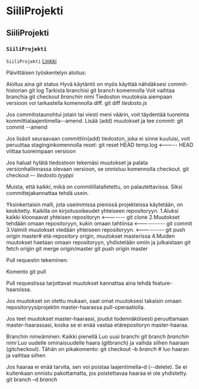 # SiiliProjekti
## SiiliProjekti
### `SiiliProjekti`
`SiiliProjekti`
[Linkki](www.github.com)

Päivittäisen työskentelyn aloitus:

Aloitus aina git status
Hyvä käytäntö on myös käyttää nähdäksesi commit-historian git log
Tarkista branchisi git branch komennolla
Voit vaihtaa branchia git checkout *branchin nimi*
Tiedoston muutoksia aiempaan versioon voi tarkastella komennolla diff.
git diff *tiedosto.js*

Jos commitistaunohtui jotain tai viesti meni väärin, 
voit täydentää tuoreinta kommittialaajentimella--amend. Lisää (add) muutokset ja tee commit:
git commit --amend


Jos lisäsit seuraavaan committiin(add) tiedoston, joka ei sinne kuuluisi, voit peruuttaa staginginkomennolla reset:
git reset HEAD temp.log              <----- HEAD viittaa tuoreimpaan versioon

Jos haluat hylätä tiedostoon tekemäsi muutokset ja palata versionhallinnassa olevaan versioon, se onnistuu komennolla checkout.
git checkout –- *tiedosto.tyyppi*

Muista, että kaikki, mikä on commitillatalletettu, on palautettavissa. Siksi committejakannattaa tehdä usein.

Yksinkertaisin malli, jota useimmissa pienissä projekteissa käytetään, on keskitetty. 
Kaikilla on kirjoitusoikeudet yhteiseen repositoryyn. 
1.Aluksi kaikki kloonaavat yhteisen repositoryn <------- git clone<repository-url>
2.Muutokset tehdään omaan repositoryyn, kukin omaan tahtiinsa <---------- git commit
3.Valmiit muutokset viedään yhteiseen repositoryyn. <--------- git push origin master# etä-repository origin, muutokset masterissa
4.Muiden muutokset haetaan omaan repositoryyn, yhdistetään omiin ja julkaistaan
git  fetch origin
git  merge origin/master
git  push origin master

Pull requestin tekeminen:

Komento git pull

Pull requestissa tarjottavat muutokset kannattaa aina tehdä feature-haaroissa.

Jos muutokset on otettu mukaan, saat omat muutoksesi takaisin omaan repositoryysiprojektin master-haarassa pull-operaatiolla.

Jos teet muutokset master-haaraasi, joudut todennäköisesti peruuttamaan master-haarassasi, 
koska se ei enää vastaa etärepositoryn master-haaraa.


Branchin nimeäminen:
Kaikki pienellä
Luo uusi branchi git branch *branchin nimi*
Luo uudelle ominaisuudelle haara (gitbranch) ja vaihda siihen haaraan  (gitcheckout). Tähän on pikakomento:
git  checkout –b *branch*    # luo haaran ja vaihtaa siihen

Jos haaraa ei enää tarvita, sen voi poistaa laajentimella–d (--delete). 
Se ei kuitenkaan onnistu pakottamatta, jos poistettavaa haaraa ei ole yhdistetty. 
git  branch –d *branch*
